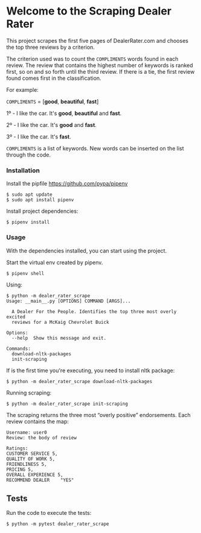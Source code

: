 # Welcome to the Scraping Dealer Rater

This project scrapes the first five pages of DealerRater.com and chooses the top three reviews by a criterion.

The criterion used was to count the `COMPLIMENTS` words found in each review. The review that contains the highest number of keywords is ranked first, so on and so forth until the third review. If there is a tie, the first review found comes first in the classification.

For example:

`COMPLIMENTS` = [**good**, **beautiful**, **fast**]

1º - I like the car. It's **good**, **beautiful** and **fast**.

2º - I like the car. It's **good** and **fast**.

3º - I like the car. It's **fast**.


`COMPLIMENTS` is a list of keywords. New words can be inserted on the list through the code.

### Installation

Install the pipfile https://github.com/pypa/pipenv
```
$ sudo apt update
$ sudo apt install pipenv
```

Install project dependencies:
```
$ pipenv install
```

### Usage

With the dependencies installed, you can start using the project.

Start the virtual env created by pipenv.
```
$ pipenv shell
```

Using:
```
$ python -m dealer_rater_scrape
Usage: __main__.py [OPTIONS] COMMAND [ARGS]...

  A Dealer For the People. Identifies the top three most overly excited
  reviews for a McKaig Chevrolet Buick

Options:
  --help  Show this message and exit.

Commands:
  download-nltk-packages
  init-scraping
```

If is the first time you're executing, you need to install nltk package:
```
$ python -m dealer_rater_scrape download-nltk-packages
```

Running scraping:
```
$ python -m dealer_rater_scrape init-scraping
```

The scraping returns the three most “overly positive” endorsements. Each review contains the map:
```
Username: user0
Review: the body of review

Ratings:
CUSTOMER SERVICE 5,
QUALITY OF WORK 5,
FRIENDLINESS 5,
PRICING 5,
OVERALL EXPERIENCE 5,
RECOMMEND DEALER	"YES"    

```

## Tests

Run the code to execute the tests:
```
$ python -m pytest dealer_rater_scrape
```

